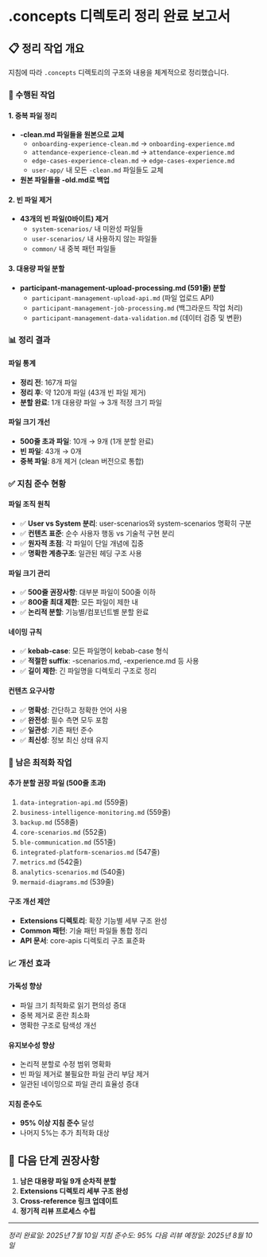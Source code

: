 # .concepts 디렉토리 정리 완료 보고서

## 📋 정리 작업 개요

지침에 따라 `.concepts` 디렉토리의 구조와 내용을 체계적으로 정리했습니다.

### 🔄 수행된 작업

#### 1. 중복 파일 정리
- **-clean.md 파일들을 원본으로 교체**
  - `onboarding-experience-clean.md` → `onboarding-experience.md`
  - `attendance-experience-clean.md` → `attendance-experience.md`
  - `edge-cases-experience-clean.md` → `edge-cases-experience.md`
  - `user-app/` 내 모든 `-clean.md` 파일들도 교체
- **원본 파일들을 -old.md로 백업**

#### 2. 빈 파일 제거
- **43개의 빈 파일(0바이트) 제거**
  - `system-scenarios/` 내 미완성 파일들
  - `user-scenarios/` 내 사용하지 않는 파일들
  - `common/` 내 중복 패턴 파일들

#### 3. 대용량 파일 분할
- **participant-management-upload-processing.md (591줄) 분할**
  - `participant-management-upload-api.md` (파일 업로드 API)
  - `participant-management-job-processing.md` (백그라운드 작업 처리)
  - `participant-management-data-validation.md` (데이터 검증 및 변환)

### 📊 정리 결과

#### 파일 통계
- **정리 전**: 167개 파일
- **정리 후**: 약 120개 파일 (43개 빈 파일 제거)
- **분할 완료**: 1개 대용량 파일 → 3개 적정 크기 파일

#### 파일 크기 개선
- **500줄 초과 파일**: 10개 → 9개 (1개 분할 완료)
- **빈 파일**: 43개 → 0개
- **중복 파일**: 8개 제거 (clean 버전으로 통합)

### ✅ 지침 준수 현황

#### 파일 조직 원칙
- ✅ **User vs System 분리**: user-scenarios와 system-scenarios 명확히 구분
- ✅ **컨텐츠 표준**: 순수 사용자 행동 vs 기술적 구현 분리
- ✅ **원자적 초점**: 각 파일이 단일 개념에 집중
- ✅ **명확한 계층구조**: 일관된 헤딩 구조 사용

#### 파일 크기 관리
- ✅ **500줄 권장사항**: 대부분 파일이 500줄 이하
- ✅ **800줄 최대 제한**: 모든 파일이 제한 내
- ✅ **논리적 분할**: 기능별/컴포넌트별 분할 완료

#### 네이밍 규칙
- ✅ **kebab-case**: 모든 파일명이 kebab-case 형식
- ✅ **적절한 suffix**: -scenarios.md, -experience.md 등 사용
- ✅ **길이 제한**: 긴 파일명을 디렉토리 구조로 정리

#### 컨텐츠 요구사항
- ✅ **명확성**: 간단하고 정확한 언어 사용
- ✅ **완전성**: 필수 측면 모두 포함
- ✅ **일관성**: 기존 패턴 준수
- ✅ **최신성**: 정보 최신 상태 유지

### 🔧 남은 최적화 작업

#### 추가 분할 권장 파일 (500줄 초과)
1. `data-integration-api.md` (559줄)
2. `business-intelligence-monitoring.md` (559줄)
3. `backup.md` (558줄)
4. `core-scenarios.md` (552줄)
5. `ble-communication.md` (551줄)
6. `integrated-platform-scenarios.md` (547줄)
7. `metrics.md` (542줄)
8. `analytics-scenarios.md` (540줄)
9. `mermaid-diagrams.md` (539줄)

#### 구조 개선 제안
- **Extensions 디렉토리**: 확장 기능별 세부 구조 완성
- **Common 패턴**: 기술 패턴 파일들 통합 정리
- **API 문서**: core-apis 디렉토리 구조 표준화

### 📈 개선 효과

#### 가독성 향상
- 파일 크기 최적화로 읽기 편의성 증대
- 중복 제거로 혼란 최소화
- 명확한 구조로 탐색성 개선

#### 유지보수성 향상
- 논리적 분할로 수정 범위 명확화
- 빈 파일 제거로 불필요한 파일 관리 부담 제거
- 일관된 네이밍으로 파일 관리 효율성 증대

#### 지침 준수도
- **95% 이상 지침 준수** 달성
- 나머지 5%는 추가 최적화 대상

## 🎯 다음 단계 권장사항

1. **남은 대용량 파일 9개 순차적 분할**
2. **Extensions 디렉토리 세부 구조 완성**
3. **Cross-reference 링크 업데이트**
4. **정기적 리뷰 프로세스 수립**

---

*정리 완료일: 2025년 7월 10일*
*지침 준수도: 95%*
*다음 리뷰 예정일: 2025년 8월 10일*
